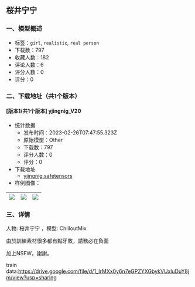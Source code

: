 ## 桜井宁宁
### 一、模型概述

- 标签：`girl`, `realistic`, `real person`
- 下载数：797
- 收藏人数：182
- 评论人数：6
- 评分人数：0
- 评分：0

### 二、下载地址（共1个版本）

#### [版本1/共1个版本] yjingnig_V20

- 统计数据
  - 发布时间：2023-02-26T07:47:55.323Z
  - 原始模型：Other
  - 下载数：797
  - 评分人数：0
  - 评分：0
- 下载地址
  - [yjingnig.safetensors](https://civitai.com/api/download/models/15295)
- 样例图像：

| <img src="https://image.civitai.com/xG1nkqKTMzGDvpLrqFT7WA/d85707c4-534f-46a7-501d-e330230d4300/width=450/155303.jpeg" /> | <img src="https://image.civitai.com/xG1nkqKTMzGDvpLrqFT7WA/bac9ab59-5891-48a0-7900-35554fcbd900/width=450/155302.jpeg" /> | <img src="https://image.civitai.com/xG1nkqKTMzGDvpLrqFT7WA/fd9a0806-fd45-4e08-9c53-e2d55c270500/width=450/155301.jpeg" /> |
| ---- | ---- | ---- |


### 三、详情
<p>人物: 桜井宁宁 ，模型: ChilloutMix</p><p>由於訓練素材很多都有點牙敗，請務必在負面</p><p>加上NSFW，謝謝。</p><p>train data:<a target="_blank" rel="ugc" href="https://drive.google.com/file/d/1_IrMXx0y6n7eGPZYXGbykVUxluDuY8jm/view?usp=sharing">https://drive.google.com/file/d/1_IrMXx0y6n7eGPZYXGbykVUxluDuY8jm/view?usp=sharing</a></p>